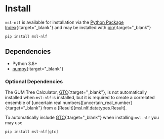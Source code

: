 # Install
`msl-nlf` is available for installation via the [Python Package Index](https://pypi.org/){:target="_blank"} and may be installed with [pip](https://pip.pypa.io/en/stable/){:target="_blank"}

```console
pip install msl-nlf
```

## Dependencies
* Python 3.8+
* [numpy](https://www.numpy.org/){:target="_blank"}

### Optional Dependencies
The GUM Tree Calculator, [GTC]{:target="_blank"}, is not automatically installed when `msl-nlf` is installed, but it is required to create a correlated ensemble of [uncertain real numbers][uncertain_real_number]{:target="_blank"} from a [Result][msl.nlf.datatypes.Result].

To automatically include [GTC]{:target="_blank"} when installing `msl-nlf` you may use

```console
pip install msl-nlf[gtc]
```

[GTC]: https://gtc.readthedocs.io/en/stable/
